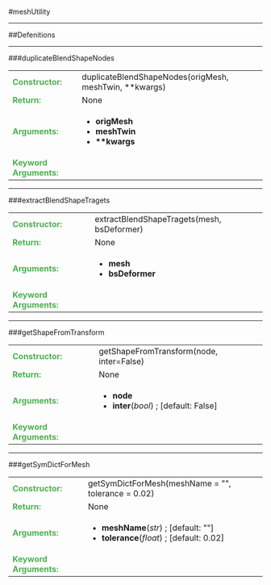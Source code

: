 <body>
#meshUtility
<hr width = 100%>
##Defenitions
<hr width = 100%>
###duplicateBlendShapeNodes
<font size = 3pt>
<table>
<tr><td><b><font color = #4caf50>Constructor:  </font></b></td><td>duplicateBlendShapeNodes(origMesh, meshTwin, **kwargs)</td></tr>
<tr><td><b><font color = #4caf50>Return:  </font></b></td><td>None</td></tr>
<tr><td><b><font color = #4caf50>Arguments:  </font></b></td>
<td><ul>
<li><b>origMesh</b></li>
<li><b>meshTwin</b></li>
<li><b>**kwargs</b></li>
</ul></td>
</tr>
<tr width=150px><td><b><font color = #4caf50>Keyword Arguments:  </font></b></td>
</tr>
</table></font>
<hr width = 100%>
###extractBlendShapeTragets
<font size = 3pt>
<table>
<tr><td><b><font color = #4caf50>Constructor:  </font></b></td><td>extractBlendShapeTragets(mesh, bsDeformer)</td></tr>
<tr><td><b><font color = #4caf50>Return:  </font></b></td><td>None</td></tr>
<tr><td><b><font color = #4caf50>Arguments:  </font></b></td>
<td><ul>
<li><b>mesh</b></li>
<li><b>bsDeformer</b></li>
</ul></td>
</tr>
<tr width=150px><td><b><font color = #4caf50>Keyword Arguments:  </font></b></td>
</tr>
</table></font>
<hr width = 100%>
###getShapeFromTransform
<font size = 3pt>
<table>
<tr><td><b><font color = #4caf50>Constructor:  </font></b></td><td>getShapeFromTransform(node, inter=False)</td></tr>
<tr><td><b><font color = #4caf50>Return:  </font></b></td><td>None</td></tr>
<tr><td><b><font color = #4caf50>Arguments:  </font></b></td>
<td><ul>
<li><b>node</b></li>
<li><b>inter</b>(<i>bool</i>) ; [default: False]</li>
</ul></td>
</tr>
<tr width=150px><td><b><font color = #4caf50>Keyword Arguments:  </font></b></td>
</tr>
</table></font>
<hr width = 100%>
###getSymDictForMesh
<font size = 3pt>
<table>
<tr><td><b><font color = #4caf50>Constructor:  </font></b></td><td>getSymDictForMesh(meshName = "", tolerance = 0.02)</td></tr>
<tr><td><b><font color = #4caf50>Return:  </font></b></td><td>None</td></tr>
<tr><td><b><font color = #4caf50>Arguments:  </font></b></td>
<td><ul>
<li><b>meshName</b>(<i>str</i>) ; [default: ""]</li>
<li><b>tolerance</b>(<i>float</i>) ; [default: 0.02]</li>
</ul></td>
</tr>
<tr width=150px><td><b><font color = #4caf50>Keyword Arguments:  </font></b></td>
</tr>
</table></font>
